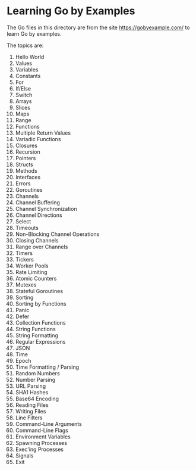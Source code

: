 # Learning Go by Examples

The Go files in this directory are from the site https://gobyexample.com/ to learn Go by examples.

The topics are:

1. Hello World
1. Values
1. Variables
1. Constants
1. For
1. If/Else
1. Switch
1. Arrays
1. Slices
1. Maps
1. Range
1. Functions
1. Multiple Return Values
1. Variadic Functions
1. Closures
1. Recursion
1. Pointers
1. Structs
1. Methods
1. Interfaces
1. Errors
1. Goroutines
1. Channels
1. Channel Buffering
1. Channel Synchronization
1. Channel Directions
1. Select
1. Timeouts
1. Non-Blocking Channel Operations
1. Closing Channels
1. Range over Channels
1. Timers
1. Tickers
1. Worker Pools
1. Rate Limiting
1. Atomic Counters
1. Mutexes
1. Stateful Goroutines
1. Sorting
1. Sorting by Functions
1. Panic
1. Defer
1. Collection Functions
1. String Functions
1. String Formatting
1. Regular Expressions
1. JSON
1. Time
1. Epoch
1. Time Formatting / Parsing
1. Random Numbers
1. Number Parsing
1. URL Parsing
1. SHA1 Hashes
1. Base64 Encoding
1. Reading Files
1. Writing Files
1. Line Filters
1. Command-Line Arguments
1. Command-Line Flags
1. Environment Variables
1. Spawning Processes
1. Exec'ing Processes
1. Signals
1. Exit
